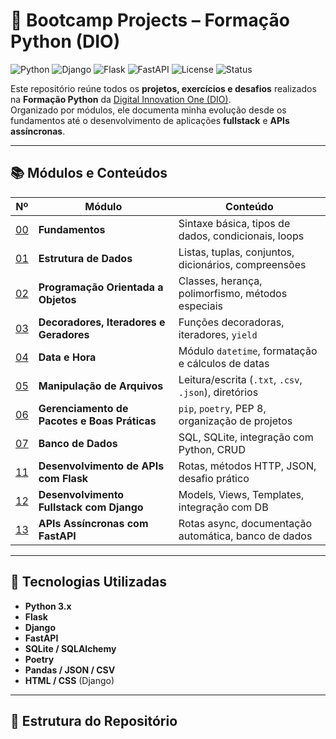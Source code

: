 # 🐍 Bootcamp Projects – Formação Python (DIO)

![Python](https://img.shields.io/badge/Python-3.x-blue?logo=python)
![Django](https://img.shields.io/badge/Django-Framework-green?logo=django)
![Flask](https://img.shields.io/badge/Flask-API-black?logo=flask)
![FastAPI](https://img.shields.io/badge/FastAPI-ASGI-success?logo=fastapi)
![License](https://img.shields.io/badge/license-MIT-lightgrey)
![Status](https://img.shields.io/badge/status-Em%20Desenvolvimento-yellow)

Este repositório reúne todos os **projetos, exercícios e desafios** realizados na **Formação Python** da [Digital Innovation One (DIO)](https://www.dio.me/).  
Organizado por módulos, ele documenta minha evolução desde os fundamentos até o desenvolvimento de aplicações **fullstack** e **APIs assíncronas**.

---

## 📚 Módulos e Conteúdos

| Nº  | Módulo | Conteúdo |
|-----|--------|----------|
| [00](./[00-fundamentos) | **Fundamentos** | Sintaxe básica, tipos de dados, condicionais, loops |
| [01](./01-estrutura-de-dados) | **Estrutura de Dados** | Listas, tuplas, conjuntos, dicionários, compreensões |
| [02](./02-poo) | **Programação Orientada a Objetos** | Classes, herança, polimorfismo, métodos especiais |
| [03](./03-decoradores-iteradores-geradores) | **Decoradores, Iteradores e Geradores** | Funções decoradoras, iteradores, `yield` |
| [04](./04-data-hora) | **Data e Hora** | Módulo `datetime`, formatação e cálculos de datas |
| [05](./05-manipulacao-arquivos) | **Manipulação de Arquivos** | Leitura/escrita (`.txt`, `.csv`, `.json`), diretórios |
| [06](./06-gerenciamento-pacotes-boas-praticas) | **Gerenciamento de Pacotes e Boas Práticas** | `pip`, `poetry`, PEP 8, organização de projetos |
| [07](./07-banco-dados) | **Banco de Dados** | SQL, SQLite, integração com Python, CRUD |
| [11](./11-flask-api-desafio) | **Desenvolvimento de APIs com Flask** | Rotas, métodos HTTP, JSON, desafio prático |
| [12](./12-django-fullstack) | **Desenvolvimento Fullstack com Django** | Models, Views, Templates, integração com DB |
| [13](./13-fastapi-assincrono) | **APIs Assíncronas com FastAPI** | Rotas async, documentação automática, banco de dados |

---

## 🚀 Tecnologias Utilizadas
- **Python 3.x**
- **Flask**
- **Django**
- **FastAPI**
- **SQLite / SQLAlchemy**
- **Poetry**
- **Pandas / JSON / CSV**
- **HTML / CSS** (Django)

---

## 📂 Estrutura do Repositório
